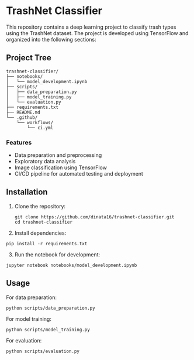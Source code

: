# TrashNet Classifier

This repository contains a deep learning project to classify trash types using the TrashNet dataset. The project is developed using TensorFlow and organized into the following sections:

## Project Tree
```
trashnet-classifier/
├── notebooks/
│   └── model_development.ipynb
├── scripts/
│   ├── data_preparation.py
│   ├── model_training.py
│   └── evaluation.py
├── requirements.txt
├── README.md
└── .github/
    └── workflows/
        └── ci.yml
```


### Features
- Data preparation and preprocessing
- Exploratory data analysis
- Image classification using TensorFlow
- CI/CD pipeline for automated testing and deployment

## Installation

1. Clone the repository:
   ```
   git clone https://github.com/dinata16/trashnet-classifier.git
   cd trashnet-classifier 
   ```
2. Install dependencies:
```
pip install -r requirements.txt
```

3. Run the notebook for development:
```
jupyter notebook notebooks/model_development.ipynb
```

## Usage
For data preparation:
```
python scripts/data_preparation.py
```

For model training:
```
python scripts/model_training.py
```

For evaluation:
```
python scripts/evaluation.py
```
